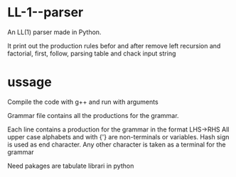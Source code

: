 # LL-1--parser

An LL(1) parser made in Python.

It print out the production rules befor and after remove left recursion and factorial, first, follow, parsing table and chack input string 

# ussage
Compile the code with g++ and run with arguments

Grammar file contains all the productions for the grammar.

  Each line contains a production for the grammar in the format LHS->RHS
  All upper case alphabets and with {'} are non-terminals or variables.
  Hash sign is used as end character.
  Any other character is taken as a terminal for the grammar

Need pakages are 
  tabulate librari in python
